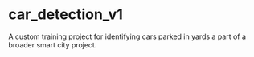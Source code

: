 # car_detection_v1
A custom training project for identifying cars parked in yards a part of a broader smart city project. 
